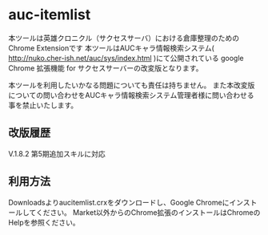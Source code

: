 auc-itemlist
=============

本ツールは英雄クロニクル（サクセスサーバ）における倉庫整理のためのChrome Extensionです
本ツールはAUCキャラ情報検索システム( http://nuko.cher-ish.net/auc/sys/index.html )にて公開されている
google Chrome 拡張機能 for サクセスサーバーの改変版となります。

本ツールを利用したいかなる問題についても責任は持ちません。
また本改変版についての問い合わせをAUCキャラ情報検索システム管理者様に問い合わせる事を禁止いたします。

改版履歴
--------
V.1.8.2 第5期追加スキルに対応

利用方法
---------
Downloadsよりaucitemlist.crxをダウンロードし、Google Chromeにインストールしてください。
Market以外からのChrome拡張のインストールはChromeのHelpを参照ください。

